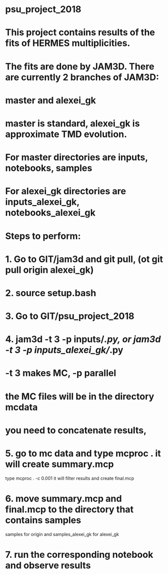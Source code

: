 # psu_project_2018
# This project contains results of the fits of HERMES multiplicities.
# The fits are done by JAM3D. There are currently 2 branches of JAM3D:
# master and alexei_gk
# master is standard, alexei_gk is approximate TMD evolution.
# For master directories are inputs, notebooks, samples
# For alexei_gk directories are inputs_alexei_gk, notebooks_alexei_gk
# Steps to perform:
# 1. Go to GIT/jam3d and git pull, (ot git pull origin alexei_gk)
# 2. source setup.bash
# 3. Go to GIT/psu_project_2018
# 4. jam3d -t 3 -p inputs/***.py, or jam3d -t 3 -p inputs_alexei_gk/***.py
# -t 3 makes MC, -p parallel
# the MC files will be in the directory mcdata
# you need to concatenate results, 
# 5. go to mc data and type mcproc . it will create summary.mcp
type mcproc . -c 0.001 it will filter results and create final.mcp
# 6. move summary.mcp and final.mcp to the directory that contains samples
samples for origin and samples_alexei_gk for alexei_gk
# 7. run the corresponding notebook and observe results  